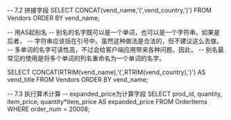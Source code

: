 -- 7.2 拼接字段
SELECT CONCAT(vend_name,'(',vend_country,')')
FROM Vendors
ORDER BY vend_name;

-- 用AS起别名
-- 别名的名字既可以是一个单词，也可以是一个字符串。如果是后者，
-- 字符串应该括在引号中。虽然这种做法是合法的，但不建议这么去做。
-- 多单词的名字可读性高，不过会给客户端应用带来各种问题。因此，
-- 别名最常见的使用是将多个单词的列名重命名为一个单词的名字。

SELECT CONCAT(RTRIM(vend_name),'(',RTRIM(vend_country),')') 
AS vend_title
FROM Vendors
ORDER BY vend_name;

-- 7.3 执行算术计算
-- expanded_price为计算字段
SELECT prod_id, quantity, item_price,
    quantity*item_price AS expanded_price
FROM OrderItems
WHERE order_num = 20008;
